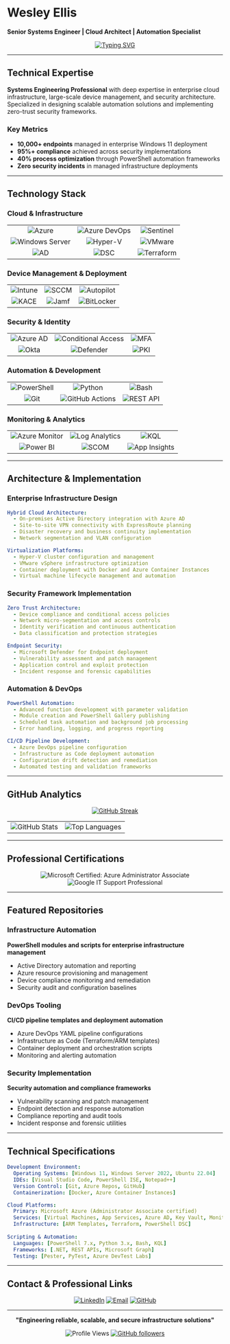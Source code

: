 # Wesley Ellis

**Senior Systems Engineer | Cloud Architect | Automation Specialist**

<div align="center">

[![Typing SVG](https://readme-typing-svg.herokuapp.com?font=JetBrains+Mono&size=16&pause=1000&color=58A6FF&center=true&vCenter=true&width=500&lines=Enterprise+Infrastructure+Engineer;Azure+Cloud+Solutions+Architect;PowerShell+Automation+Developer;Cybersecurity+Implementation+Specialist)](https://git.io/typing-svg)

</div>

---

## Technical Expertise

**Systems Engineering Professional** with deep expertise in enterprise cloud infrastructure, large-scale device management, and security architecture. Specialized in designing scalable automation solutions and implementing zero-trust security frameworks.

### Key Metrics
- **10,000+ endpoints** managed in enterprise Windows 11 deployment
- **95%+ compliance** achieved across security implementations  
- **40% process optimization** through PowerShell automation frameworks
- **Zero security incidents** in managed infrastructure deployments

---

## Technology Stack

### Cloud & Infrastructure
<table align="center">
<tr>
<td align="center"><img src="https://img.shields.io/badge/Microsoft_Azure-0078D4?style=for-the-badge&logo=microsoft-azure&logoColor=white" alt="Azure"/></td>
<td align="center"><img src="https://img.shields.io/badge/Azure_DevOps-0078D7?style=for-the-badge&logo=azure-devops&logoColor=white" alt="Azure DevOps"/></td>
<td align="center"><img src="https://img.shields.io/badge/Azure_Sentinel-0078D4?style=for-the-badge&logo=microsoft-azure&logoColor=white" alt="Sentinel"/></td>
</tr>
<tr>
<td align="center"><img src="https://img.shields.io/badge/Windows_Server-0078D6?style=for-the-badge&logo=windows&logoColor=white" alt="Windows Server"/></td>
<td align="center"><img src="https://img.shields.io/badge/Hyper--V-0078D4?style=for-the-badge&logo=windows&logoColor=white" alt="Hyper-V"/></td>
<td align="center"><img src="https://img.shields.io/badge/VMware-607078?style=for-the-badge&logo=vmware&logoColor=white" alt="VMware"/></td>
</tr>
<tr>
<td align="center"><img src="https://img.shields.io/badge/Active_Directory-0078D4?style=for-the-badge&logo=windows&logoColor=white" alt="AD"/></td>
<td align="center"><img src="https://img.shields.io/badge/PowerShell_DSC-5391FE?style=for-the-badge&logo=powershell&logoColor=white" alt="DSC"/></td>
<td align="center"><img src="https://img.shields.io/badge/Terraform-623CE4?style=for-the-badge&logo=terraform&logoColor=white" alt="Terraform"/></td>
</tr>
</table>

### Device Management & Deployment
<table align="center">
<tr>
<td align="center"><img src="https://img.shields.io/badge/Microsoft_Intune-0078D4?style=for-the-badge&logo=microsoft&logoColor=white" alt="Intune"/></td>
<td align="center"><img src="https://img.shields.io/badge/SCCM-0078D4?style=for-the-badge&logo=microsoft&logoColor=white" alt="SCCM"/></td>
<td align="center"><img src="https://img.shields.io/badge/Windows_Autopilot-0078D4?style=for-the-badge&logo=windows&logoColor=white" alt="Autopilot"/></td>
</tr>
<tr>
<td align="center"><img src="https://img.shields.io/badge/Dell_KACE-007DB8?style=for-the-badge&logo=dell&logoColor=white" alt="KACE"/></td>
<td align="center"><img src="https://img.shields.io/badge/Jamf_Pro-00ADDC?style=for-the-badge&logo=jamf&logoColor=white" alt="Jamf"/></td>
<td align="center"><img src="https://img.shields.io/badge/BitLocker-0078D4?style=for-the-badge&logo=windows&logoColor=white" alt="BitLocker"/></td>
</tr>
</table>

### Security & Identity
<table align="center">
<tr>
<td align="center"><img src="https://img.shields.io/badge/Azure_AD-0078D4?style=for-the-badge&logo=microsoft-azure&logoColor=white" alt="Azure AD"/></td>
<td align="center"><img src="https://img.shields.io/badge/Conditional_Access-FF6B35?style=for-the-badge&logo=auth0&logoColor=white" alt="Conditional Access"/></td>
<td align="center"><img src="https://img.shields.io/badge/Multi--Factor_Auth-28A745?style=for-the-badge&logo=auth0&logoColor=white" alt="MFA"/></td>
</tr>
<tr>
<td align="center"><img src="https://img.shields.io/badge/Okta-007DC1?style=for-the-badge&logo=okta&logoColor=white" alt="Okta"/></td>
<td align="center"><img src="https://img.shields.io/badge/Microsoft_Defender-00BCF2?style=for-the-badge&logo=windows-defender&logoColor=white" alt="Defender"/></td>
<td align="center"><img src="https://img.shields.io/badge/PKI-FF6B35?style=for-the-badge&logo=letsencrypt&logoColor=white" alt="PKI"/></td>
</tr>
</table>

### Automation & Development
<table align="center">
<tr>
<td align="center"><img src="https://img.shields.io/badge/PowerShell-5391FE?style=for-the-badge&logo=powershell&logoColor=white" alt="PowerShell"/></td>
<td align="center"><img src="https://img.shields.io/badge/Python-3776AB?style=for-the-badge&logo=python&logoColor=white" alt="Python"/></td>
<td align="center"><img src="https://img.shields.io/badge/Bash-4EAA25?style=for-the-badge&logo=gnu-bash&logoColor=white" alt="Bash"/></td>
</tr>
<tr>
<td align="center"><img src="https://img.shields.io/badge/Git-F05032?style=for-the-badge&logo=git&logoColor=white" alt="Git"/></td>
<td align="center"><img src="https://img.shields.io/badge/GitHub_Actions-2088FF?style=for-the-badge&logo=github-actions&logoColor=white" alt="GitHub Actions"/></td>
<td align="center"><img src="https://img.shields.io/badge/REST_API-FF6B35?style=for-the-badge&logo=fastapi&logoColor=white" alt="REST API"/></td>
</tr>
</table>

### Monitoring & Analytics
<table align="center">
<tr>
<td align="center"><img src="https://img.shields.io/badge/Azure_Monitor-0078D4?style=for-the-badge&logo=microsoft-azure&logoColor=white" alt="Azure Monitor"/></td>
<td align="center"><img src="https://img.shields.io/badge/Log_Analytics-0078D4?style=for-the-badge&logo=microsoft-azure&logoColor=white" alt="Log Analytics"/></td>
<td align="center"><img src="https://img.shields.io/badge/KQL-FF6B35?style=for-the-badge&logo=microsoftacademic&logoColor=white" alt="KQL"/></td>
</tr>
<tr>
<td align="center"><img src="https://img.shields.io/badge/Power_BI-F2C811?style=for-the-badge&logo=powerbi&logoColor=black" alt="Power BI"/></td>
<td align="center"><img src="https://img.shields.io/badge/SCOM-0078D4?style=for-the-badge&logo=microsoft&logoColor=white" alt="SCOM"/></td>
<td align="center"><img src="https://img.shields.io/badge/Application_Insights-0078D4?style=for-the-badge&logo=microsoft-azure&logoColor=white" alt="App Insights"/></td>
</tr>
</table>

---

## Architecture & Implementation

### Enterprise Infrastructure Design
```yaml
Hybrid Cloud Architecture:
  - On-premises Active Directory integration with Azure AD
  - Site-to-site VPN connectivity with ExpressRoute planning
  - Disaster recovery and business continuity implementation
  - Network segmentation and VLAN configuration

Virtualization Platforms:
  - Hyper-V cluster configuration and management
  - VMware vSphere infrastructure optimization
  - Container deployment with Docker and Azure Container Instances
  - Virtual machine lifecycle management and automation
```

### Security Framework Implementation
```yaml
Zero Trust Architecture:
  - Device compliance and conditional access policies
  - Network micro-segmentation and access controls
  - Identity verification and continuous authentication
  - Data classification and protection strategies

Endpoint Security:
  - Microsoft Defender for Endpoint deployment
  - Vulnerability assessment and patch management
  - Application control and exploit protection
  - Incident response and forensic capabilities
```

### Automation & DevOps
```yaml
PowerShell Automation:
  - Advanced function development with parameter validation
  - Module creation and PowerShell Gallery publishing
  - Scheduled task automation and background job processing
  - Error handling, logging, and progress reporting

CI/CD Pipeline Development:
  - Azure DevOps pipeline configuration
  - Infrastructure as Code deployment automation
  - Configuration drift detection and remediation
  - Automated testing and validation frameworks
```

---

## GitHub Analytics

<div align="center">

[![GitHub Streak](https://github-readme-streak-stats.herokuapp.com/?user=wesellis&theme=dark&hide_border=true&background=0D1117&stroke=58A6FF&ring=58A6FF&fire=FF6B6B&currStreakLabel=58A6FF)](https://github.com/wesellis)

<table>
  <tr>
    <td>
      <img src="https://github-readme-stats.vercel.app/api?username=wesellis&show_icons=true&theme=dark&hide_border=true&bg_color=0D1117&title_color=58A6FF&text_color=C9D1D9&icon_color=58A6FF&count_private=true" alt="GitHub Stats" />
    </td>
    <td>
      <img src="https://github-readme-stats.vercel.app/api/top-langs/?username=wesellis&layout=compact&theme=dark&hide_border=true&bg_color=0D1117&title_color=58A6FF&text_color=C9D1D9&langs_count=8" alt="Top Languages" />
    </td>
  </tr>
</table>

</div>

---

## Professional Certifications

<div align="center">

![Microsoft Certified: Azure Administrator Associate](https://img.shields.io/badge/Microsoft_Azure-Administrator_Associate-0078D4?style=flat-square&logo=microsoft-azure&logoColor=white)
![Google IT Support Professional](https://img.shields.io/badge/Google-IT_Support_Professional-4285F4?style=flat-square&logo=google&logoColor=white)

</div>

---

## Featured Repositories

### Infrastructure Automation
**PowerShell modules and scripts for enterprise infrastructure management**
- Active Directory automation and reporting
- Azure resource provisioning and management
- Device compliance monitoring and remediation
- Security audit and configuration baselines

### DevOps Tooling
**CI/CD pipeline templates and deployment automation**
- Azure DevOps YAML pipeline configurations
- Infrastructure as Code (Terraform/ARM templates)
- Container deployment and orchestration scripts
- Monitoring and alerting automation

### Security Implementation
**Security automation and compliance frameworks**
- Vulnerability scanning and patch management
- Endpoint detection and response automation
- Compliance reporting and audit tools
- Incident response and forensic utilities

---

## Technical Specifications

```yaml
Development Environment:
  Operating Systems: [Windows 11, Windows Server 2022, Ubuntu 22.04]
  IDEs: [Visual Studio Code, PowerShell ISE, Notepad++]
  Version Control: [Git, Azure Repos, GitHub]
  Containerization: [Docker, Azure Container Instances]

Cloud Platforms:
  Primary: Microsoft Azure (Administrator Associate certified)
  Services: [Virtual Machines, App Services, Azure AD, Key Vault, Monitor]
  Infrastructure: [ARM Templates, Terraform, PowerShell DSC]
  
Scripting & Automation:
  Languages: [PowerShell 7.x, Python 3.x, Bash, KQL]
  Frameworks: [.NET, REST APIs, Microsoft Graph]
  Testing: [Pester, PyTest, Azure DevTest Labs]
```

---

## Contact & Professional Links

<div align="center">

[![LinkedIn](https://img.shields.io/badge/LinkedIn-Professional_Profile-0077B5?style=flat-square&logo=linkedin&logoColor=white)](https://www.linkedin.com/in/wesellis)
[![Email](https://img.shields.io/badge/Email-Professional_Contact-EA4335?style=flat-square&logo=gmail&logoColor=white)](mailto:wesley.ellis@example.com)
[![GitHub](https://img.shields.io/badge/GitHub-Repository_Portfolio-181717?style=flat-square&logo=github&logoColor=white)](https://github.com/wesellis)

</div>

---

<div align="center">

**"Engineering reliable, scalable, and secure infrastructure solutions"**

![Profile Views](https://komarev.com/ghpvc/?username=wesellis&color=58A6FF&style=flat-square&label=Profile+Views)
[![GitHub followers](https://img.shields.io/github/followers/wesellis?style=flat-square&color=58A6FF&label=Followers)](https://github.com/wesellis?tab=followers)

</div>
